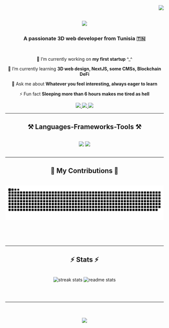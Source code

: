<img align="right" src="https://visitor-badge.laobi.icu/badge?page_id=Affi-Amine.Affi-Amine" />

<h1 align="center">
    <img src="https://readme-typing-svg.herokuapp.com/?font=Righteous&size=35&center=true&vCenter=true&width=500&height=70&duration=4000&lines=Hi+There!+👋;+I'm+Amine+Mayna+Affi!;" />
</h1>

<h3 align="center">A passionate 3D web developer from Tunisia 🇹🇳</h3>

<br/>

<div align="center">
 
 🔭 I’m currently working on **my first startup** ^_^
 
 🌱 I’m currently learning **3D web design, NextJS, some CMSs, Blockchain DeFi**

💬 Ask me about **Whatever you feel interesting, always eager to learn**

⚡ Fun fact **Sleeping more than 6 hours makes me tired as hell**

 </div>
 
<div align="center"> 
  <a href="mailto:affi.amin.work@gmail.com">
    <img src="https://img.shields.io/badge/Gmail-333333?style=for-the-badge&logo=gmail&logoColor=red" />
  </a>
  <a href="https://linkedin.com/in/Amine-Affi" target="_blank">
    <img src="https://img.shields.io/badge/LinkedIn-0077B5?style=for-the-badge&logo=linkedin&logoColor=white" target="_blank" />
  </a>
  <a href="https://github.com/Affi-Amine" target="_blank">
     <img src="https://img.shields.io/badge/Portfolio-FF5722?style=for-the-badge&logo=todoist&logoColor=white" target="_blank" /> <!-- sqlite, safari, google-chrome are other good icon options -->
  </a>
</div>

 <hr/>
 
<h2 align="center">⚒️ Languages-Frameworks-Tools ⚒️</h2>
<br/>
<div align="center">
    <img src="https://skillicons.dev/icons?i=react,bootstrap,solidity,html,css,vscode,github,figma,tailwind,git,C#" />
    <img src="https://skillicons.dev/icons?i=nodejs,python,javascript,typescript,firebase,mongodb,c,java,nextjs,mysql,nestjs" /><br>
</div>

<br/>
<hr/>

<div align="center">
  <h2>🐍 My Contributions 🐍</h2>
  <br>
  <img alt="snake eating my contributions" src="https://raw.githubusercontent.com/Affi-Amine/Affi-Amine/output/github-contribution-grid-snake.svg" />
  
  <br/><br/><br/>
</div>

<hr/>

<h2 align="center">⚡ Stats ⚡</h2>
<br>
<div align=center>
  <img width=390 src="https://github-readme-streak-stats-salesp07.vercel.app/?user=Affi-Amine&count_private=true&theme=react&border_radius=10" alt="streak stats""/>
  <img width=390 src="https://github-readme-stats-salesp07.vercel.app/api?username=Affi-Amine&count_private=true&show_icons=true&theme=react&rank_icon=github&border_radius=10" alt="readme stats" />
  <br/>
</div>

<br/><br/>

<hr/>

<h1 align="center">
    <img src="https://readme-typing-svg.herokuapp.com/?font=Righteous&size=35&center=true&vCenter=true&width=500&height=70&duration=4000&lines=I+am+always+open+for+collabs+:);+Contact+me+on+LinkedIn!;" />
</h1>
